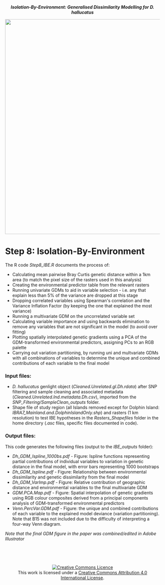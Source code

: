 <p align="center">
<b><i>Isolation-By-Environment: Generalised Dissimilarity Modelling for D. hallucatus</i></b>
</p>
<div align="center">
    <img src="IBR_outputs/Paper_Figure6.png" width="700px"</img> 
</div>


# Step 8: Isolation-By-Environment 

The R code *Step8_IBE.R* documents the process of:
* Calculating mean pairwise Bray Curtis genetic distance within a 1km area (to match the pixel size of the rasters used in this analysis)
* Creating the environmental predictor table from the relevant rasters
* Running univariate GDMs to aid in variable selection - i.e. any that explain less than 5% of the variance are dropped at this stage
* Dropping correlated variables using Spearman's correlation and the Variance Inflation Factor (by keeping the one that explained the most variance)
* Running a multivariate GDM on the uncorrelated variable set
* Calculating variable importance and using backwards elimination to remove any variables that are not significant in the model (to avoid over fitting)
* Plotting spatially interpolated genetic gradients using a PCA of the GDM-transformed environmental predictors, assigning PCs to an RGB palette
* Carrying out variation partitioning, by running uni and multvariate GDMs with all combinations of variables to determine the unique and combined contributions of each variable to the final model


### Input files:
* *D. hallucatus* genlight object (*Cleaned.Unrelated.gl.Dh.rdata*) after SNP filtering and sample cleaning and associated metadata (*Cleaned.Unrelated.Ind.metadata.Dh.csv*), imported from the *SNP_Filtering/SampleClean_outputs* folder.
* Shape file of study region (all Islands removed except for Dolphin Island: *IBRA7_Mainland.and.DolphinIslandOnly.shp*) and rasters (1 km resolution) to test IBE hypotheses in the *Rasters_Shapefiles* folder in the home directory (*.asc* files, specific files documented in code).


### Output files:
This code generates the following files (output to the *IBE_outputs* folder):
* *Dh_GDM_Ispline_1000bs.pdf* - Figure: Ispline functions representing partial contributions of individual variables to variation in genetic distance in the final model, with error bars representing 1000 bootstraps
* *Dh_GDM_Ispline.pdf* - Figure: Relationship between environmental dissimilarity and genetic dissimilarity from the final model
* *Dh_GDM_VarImp.pdf* - Figure: Relative contribution of geographic distance and environmental variables to the final multivariate GDM
* *GDM.PCA.Map.pdf* - Figure: Spatial interpolation of genetic gradients using RGB colour composites derived from a principal components analysis of GDM-transformed environmental predictors
* *Venn.PercVar.GDM.pdf* - Figure: the unique and combined contributions of each variable to the explained model deviance (variation partitioning). Note that B15 was not included due to the difficulty of interpreting a four-way Venn diagram.

*Note that the final GDM figure in the paper was combined/edited in Adobe Illustrator*


&nbsp;

&nbsp;

<div align="center">
<a rel="license" href="http://creativecommons.org/licenses/by/4.0/"><img alt="Creative Commons Licence" style="border-width:0" src="https://i.creativecommons.org/l/by/4.0/88x31.png" /></a><br />This work is licensed under a <a rel="license" href="http://creativecommons.org/licenses/by/4.0/">Creative Commons Attribution 4.0 International License</a>.
</div>
